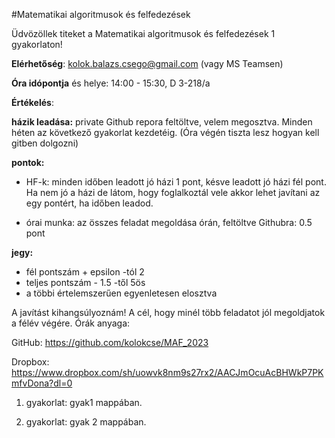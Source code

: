 #Matematikai algoritmusok és felfedezések

Üdvözöllek titeket a Matematikai algoritmusok és felfedezések 1 gyakorlaton!

**Elérhetőség**: kolok.balazs.csego@gmail.com (vagy MS Teamsen)

**Óra idópontja** és helye: 14:00 - 15:30, D 3-218/a

**Értékelés**: 

**házik leadása:** private Github repora feltöltve, velem megosztva. Minden héten az következő gyakorlat kezdetéig. (Óra végén tiszta lesz hogyan kell gitben dolgozni)

**pontok:**

- HF-k: minden időben leadott jó házi 1 pont, késve leadott jó házi fél pont. Ha nem jó a házi de látom, hogy foglalkoztál vele akkor lehet javítani az egy pontért, ha időben leadod.

- órai munka: az összes feladat megoldása órán, feltöltve Githubra: 0.5 pont

**jegy:**
- fél pontszám + epsilon -tól 2
- teljes pontszám - 1.5 -től 5ös
- a többi értelemszerűen egyenletesen elosztva

A javítást kihangsúlyoznám! A cél, hogy minél több feladatot jól megoldjatok a félév végére.
Órák anyaga:

GitHub: https://github.com/kolokcse/MAF_2023

Dropbox: https://www.dropbox.com/sh/uowvk8nm9s27rx2/AACJmOcuAcBHWkP7PKmfvDona?dl=0
1. gyakorlat: gyak1 mappában.

2. gyakorlat: gyak 2 mappában.
